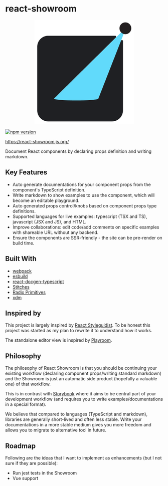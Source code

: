 # react-showroom

<div style="text-align:center;">
    
![React Showroom](docs/assets/react-showroom.png)

</div>

[![npm version](https://badge.fury.io/js/react-showroom.svg)](https://badge.fury.io/js/react-showroom)

https://react-showroom.js.org/

Document React components by declaring props definition and writing markdown.

## Key Features

- Auto generate documentations for your component props from the component's TypeScript definition.
- Write markdown to show examples to use the component, which will become an editable playground.
- Auto generated props control/knobs based on component props type definitions.
- Supported languages for live examples: typescript (TSX and TS), javascript (JSX and JS), and HTML.
- Improve collaborations: edit code/add comments on specific examples with shareable URL without any backend.
- Ensure the components are SSR-friendly - the site can be pre-render on build time.

## Built With

- [webpack](https://webpack.js.org/)
- [esbuild](https://esbuild.github.io/)
- [react-docgen-typescript](https://www.npmjs.com/package/react-docgen-typescript)
- [Stitches](https://stitches.dev/)
- [Radix Primitives](https://www.radix-ui.com/)
- [xdm](https://github.com/wooorm/xdm)

## Inspired by

This project is largely inspired by [React Styleguidist](https://react-styleguidist.js.org/). To be honest this project was started as my plan to rewrite it to understand how it works.

The standalone editor view is inspired by [Playroom](https://github.com/seek-oss/playroom).

## Philosophy

The philosophy of React Showroom is that you should be continuing your existing workflow (declaring component props/writing standard markdown) and the Showroom is just an automatic side product (hopefully a valuable one) of that workflow.

This is in contrast with [Storybook](https://storybook.js.org/) where it aims to be central part of your development workflow (and requires you to write examples/documentations in a special format).

We believe that compared to languages (TypeScript and markdown), libraries are generally short-lived and often less stable. Write your documentations in a more stable medium gives you more freedom and allows you to migrate to alternative tool in future.

## Roadmap

Following are the ideas that I want to implement as enhancements (but I not sure if they are possible):

- Run jest tests in the Showroom
- Vue support
